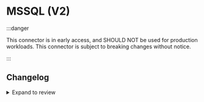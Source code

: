 # MSSQL (V2)

:::danger

This connector is in early access, and SHOULD NOT be used for production workloads. This connector is subject to breaking changes without notice.

:::

## Changelog

<details>
  <summary>Expand to review</summary>

| Version | Date       | Pull Request                                                | Subject                                              |
|:--------|:-----------|:------------------------------------------------------------|:-----------------------------------------------------|
| 0.1.7   | 2025-02-07 | [53236](https://github.com/airbytehq/airbyte/pull/53236)    | RC5: Use rowlock hint.                               |
| 0.1.6   | 2025-02-06 | [53192](https://github.com/airbytehq/airbyte/pull/53192)    | RC4: Fix config, timehandling and performance tweak. |
| 0.1.5   | 2025-02-04 | [53174](https://github.com/airbytehq/airbyte/pull/53174)    | RC3: Fix metadata.yaml for publish                   |
| 0.1.4   | 2025-02-04 | [52704](https://github.com/airbytehq/airbyte/pull/52704)    | RC2: Performance improvement                         |
| 0.1.3   | 2025-01-24 | [52096](https://github.com/airbytehq/airbyte/pull/52096)    | Release candidate                                    |
| 0.1.2   | 2025-01-10 | [51508](https://github.com/airbytehq/airbyte/pull/51508)    | Use a non root base image                            |
| 0.1.1   | 2024-12-18 | [49870](https://github.com/airbytehq/airbyte/pull/49870)    | Use a base image: airbyte/java-connector-base:1.0.0  |
| 0.1.0   | 2024-12-16 | [\#49460](https://github.com/airbytehq/airbyte/pull/49460)  | Initial commit                                       |

</details>
